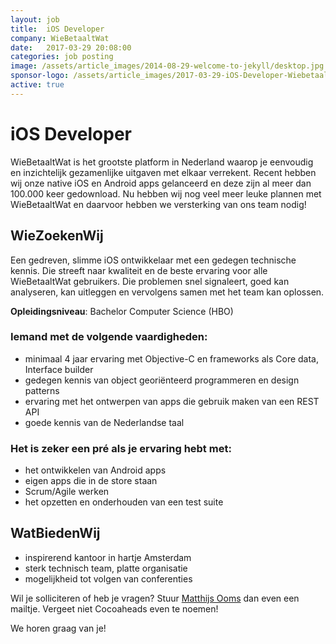 ```yaml
---
layout: job
title:  iOS Developer
company: WieBetaaltWat
date:   2017-03-29 20:08:00
categories: job posting
image: /assets/article_images/2014-08-29-welcome-to-jekyll/desktop.jpg
sponsor-logo: /assets/article_images/2017-03-29-iOS-Developer-Wiebetaaltwat/Wiebetaaltwat-400.png
active: true
---
```


# iOS Developer

WieBetaaltWat is het grootste platform in Nederland waarop je eenvoudig en inzichtelijk gezamenlijke uitgaven met elkaar verrekent. Recent hebben wij onze native iOS en Android apps gelanceerd en deze zijn al meer dan 100.000 keer gedownload. Nu hebben wij nog veel meer leuke plannen met WieBetaaltWat en daarvoor hebben we versterking van ons team nodig!

## WieZoekenWij
Een gedreven, slimme iOS ontwikkelaar met een gedegen technische kennis. Die streeft naar kwaliteit en de beste ervaring voor alle WieBetaaltWat gebruikers. Die problemen snel signaleert, goed kan analyseren, kan uitleggen en vervolgens samen met het team kan oplossen. 

**Opleidingsniveau**: Bachelor Computer Science (HBO)

### Iemand met de volgende vaardigheden:
- minimaal 4 jaar ervaring met Objective-C en frameworks als Core data, Interface builder
- gedegen kennis van object georiënteerd programmeren en design patterns
- ervaring met het ontwerpen van apps die gebruik maken van een REST API 
- goede kennis van de Nederlandse taal

### Het is zeker een pré als je ervaring hebt met:
- het ontwikkelen van Android apps
- eigen apps die in de store staan
- Scrum/Agile werken
- het opzetten en onderhouden van een test suite

## WatBiedenWij
- inspirerend kantoor in hartje Amsterdam
- sterk technisch team, platte organisatie
- mogelijkheid tot volgen van conferenties

Wil je solliciteren of heb je vragen? Stuur [Matthijs Ooms](mailto:jobs@wiebetaaltwat.nl) dan even een mailtje. Vergeet niet Cocoaheads even te noemen!

We horen graag van je!

